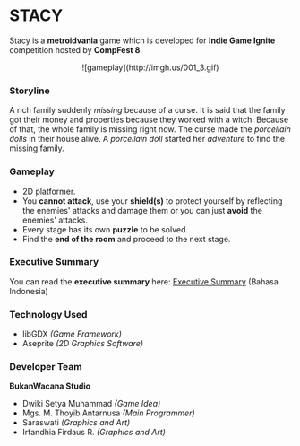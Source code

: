 # STACY
Stacy is a __metroidvania__ game which is developed for __Indie Game Ignite__ competition hosted by __CompFest 8__.

<center>![gameplay](http://imgh.us/001_3.gif)</center>

### Storyline
A rich family suddenly *missing* because of a curse. It is said that the family got their money and properties because they worked with a witch. Because of that, the whole family is missing right now. The curse made the *porcellain dolls* in their house alive. A *porcellain doll* started her *adventure* to find the missing family.

### Gameplay
* 2D platformer.
* You __cannot attack__, use your __shield(s)__ to protect yourself by reflecting the enemies' attacks and damage them or you can just __avoid__ the enemies' attacks.
* Every stage has its own __puzzle__ to be solved.
* Find the __end of the room__ and proceed to the next stage.

### Executive Summary
You can read the **executive summary** here: [Executive Summary](https://drive.google.com/file/d/0B-64D9ynd7hcRmJCcGFlOHV3ckU/view?usp=sharing) (Bahasa Indonesia)

### Technology Used
* libGDX *(Game Framework)*
* Aseprite *(2D Graphics Software)*

### Developer Team
__BukanWacana Studio__
* Dwiki Setya Muhammad *(Game Idea)*
* Mgs. M. Thoyib Antarnusa *(Main Programmer)*
* Saraswati *(Graphics and Art)*
* Irfandhia Firdaus R. *(Graphics and Art)*
